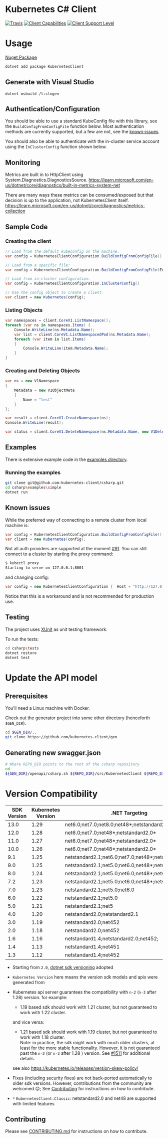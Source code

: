 # Kubernetes C# Client
[![Travis](https://img.shields.io/travis/kubernetes-client/csharp.svg)](https://travis-ci.org/kubernetes-client/csharp)
[![Client Capabilities](https://img.shields.io/badge/Kubernetes%20client-Silver-blue.svg?style=flat&colorB=C0C0C0&colorA=306CE8)](http://bit.ly/kubernetes-client-capabilities-badge)
[![Client Support Level](https://img.shields.io/badge/kubernetes%20client-beta-green.svg?style=flat&colorA=306CE8)](http://bit.ly/kubernetes-client-support-badge)

# Usage
[Nuget Package](https://www.nuget.org/packages/KubernetesClient/)

```sh
dotnet add package KubernetesClient
```

## Generate with Visual Studio

```
dotnet msbuild /t:slngen
```

## Authentication/Configuration
You should be able to use a standard KubeConfig file with this library,
see the `BuildConfigFromConfigFile` function below. Most authentication
methods are currently supported, but a few are not, see the
[known-issues](https://github.com/kubernetes-client/csharp#known-issues).

You should also be able to authenticate with the in-cluster service
account using the `InClusterConfig` function shown below.

## Monitoring
Metrics are built in to HttpClient using System.Diagnostics.DiagnosticsSource.
https://learn.microsoft.com/en-us/dotnet/core/diagnostics/built-in-metrics-system-net

There are many ways these metrics can be consumed/exposed but that decision is up to the application, not KubernetesClient itself.
https://learn.microsoft.com/en-us/dotnet/core/diagnostics/metrics-collection

## Sample Code

### Creating the client
```c#
// Load from the default kubeconfig on the machine.
var config = KubernetesClientConfiguration.BuildConfigFromConfigFile();

// Load from a specific file:
var config = KubernetesClientConfiguration.BuildConfigFromConfigFile(Environment.GetEnvironmentVariable("KUBECONFIG"));

// Load from in-cluster configuration:
var config = KubernetesClientConfiguration.InClusterConfig()

// Use the config object to create a client.
var client = new Kubernetes(config);
```

### Listing Objects
```c#
var namespaces = client.CoreV1.ListNamespace();
foreach (var ns in namespaces.Items) {
    Console.WriteLine(ns.Metadata.Name);
    var list = client.CoreV1.ListNamespacedPod(ns.Metadata.Name);
    foreach (var item in list.Items)
    {
        Console.WriteLine(item.Metadata.Name);
    }
}
```

### Creating and Deleting Objects
```c#
var ns = new V1Namespace
{
    Metadata = new V1ObjectMeta
    {
        Name = "test"
    }
};

var result = client.CoreV1.CreateNamespace(ns);
Console.WriteLine(result);

var status = client.CoreV1.DeleteNamespace(ns.Metadata.Name, new V1DeleteOptions());
```

## Examples

There is extensive example code in the [examples directory](https://github.com/kubernetes-client/csharp/tree/master/examples).

### Running the examples

```bash
git clone git@github.com:kubernetes-client/csharp.git
cd csharp\examples\simple
dotnet run
```

## Known issues

While the preferred way of connecting to a remote cluster from local machine is:

```c#
var config = KubernetesClientConfiguration.BuildConfigFromConfigFile();
var client = new Kubernetes(config);
```

Not all auth providers are supported at the moment [#91](https://github.com/kubernetes-client/csharp/issues/91#issuecomment-362920478). You can still connect to a cluster by starting the proxy command:

```bash
$ kubectl proxy
Starting to serve on 127.0.0.1:8001
```

and changing config:

```c#
var config = new KubernetesClientConfiguration {  Host = "http://127.0.0.1:8001" };
```

Notice that this is a workaround and is not recommended for production use.

## Testing

The project uses [XUnit](https://github.com/xunit/xunit) as unit testing framework.

To run the tests:

```bash
cd csharp\tests
dotnet restore
dotnet test
```

# Update the API model

## Prerequisites

You'll need a Linux machine with Docker.

Check out the generator project into some other directory
(henceforth `$GEN_DIR`).

```bash
cd $GEN_DIR/..
git clone https://github.com/kubernetes-client/gen
```

## Generating new swagger.json

```bash
# Where REPO_DIR points to the root of the csharp repository
cd
${GEN_DIR}/openapi/csharp.sh ${REPO_DIR}/src/KubernetesClient ${REPO_DIR}/csharp.settings
```

# Version Compatibility

| SDK Version | Kubernetes Version | .NET Targeting                                      |
|-------------|--------------------|-----------------------------------------------------|
| 13.0        | 1.29               | net6.0;net7.0;net8.0;net48*;netstandard2.0*         |
| 12.0        | 1.28               | net6.0;net7.0;net48*;netstandard2.0*                |
| 11.0        | 1.27               | net6.0;net7.0;net48*;netstandard2.0*                |
| 10.0        | 1.26               | net6.0;net7.0;net48*;netstandard2.0*                |
| 9.1         | 1.25               | netstandard2.1;net6.0;net7.0;net48*;netstandard2.0* |
| 9.0         | 1.25               | netstandard2.1;net5.0;net6.0;net48*;netstandard2.0* |
| 8.0         | 1.24               | netstandard2.1;net5.0;net6.0;net48*;netstandard2.0* |
| 7.2         | 1.23               | netstandard2.1;net5.0;net6.0;net48*;netstandard2.0* |
| 7.0         | 1.23               | netstandard2.1;net5.0;net6.0                        |
| 6.0         | 1.22               | netstandard2.1;net5.0                               |
| 5.0         | 1.21               | netstandard2.1;net5                                 |
| 4.0         | 1.20               | netstandard2.0;netstandard2.1                       |
| 3.0         | 1.19               | netstandard2.0;net452                               |
| 2.0         | 1.18               | netstandard2.0;net452                               |
| 1.6         | 1.16               | netstandard1.4;netstandard2.0;net452;               |
| 1.4         | 1.13               | netstandard1.4;net451                               |
| 1.3         | 1.12               | netstandard1.4;net452                               |

 * Starting from `2.0`, [dotnet sdk versioning](https://github.com/kubernetes-client/csharp/issues/400) adopted
 * `Kubernetes Version` here means the version sdk models and apis were generated from
 * Kubernetes api server guarantees the compatibility with `n-2` (`n-3` after 1.28) version. for example:
   - 1.19 based sdk should work with 1.21 cluster, but not guaranteed to work with 1.22 cluster.<br>

    and vice versa:
   - 1.21 based sdk should work with 1.19 cluster, but not guaranteed to work with 1.18 cluster.<br>
Note: in practice, the sdk might work with much older clusters, at least for the more stable functionality. However, it is not guaranteed past the `n-2` (or `n-3` after 1.28 ) version. See [#1511](https://github.com/kubernetes-client/csharp/issues/1511) for additional details.<br>

    see also <https://kubernetes.io/releases/version-skew-policy/>
 * Fixes (including security fixes) are not back-ported automatically to older sdk versions. However, contributions from the community are welcomed 😊; See [Contributing](#contributing) for instructions on how to contribute.
 * `*` `KubernetesClient.Classic`: netstandard2.0 and net48 are supported with limited features


## Contributing

Please see [CONTRIBUTING.md](CONTRIBUTING.md) for instructions on how to contribute.
